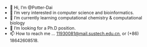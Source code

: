 - 👋 Hi, I’m @Potter-Dai
- 👀 I’m very interested in computer science and bioinformatics.
- 🌱 I’m currently learning computational chemistry & computational biology
- 💞️ I’m looking for a Ph.D position.
- 📫 How to reach me ...  11930081@mail.sustech.edu.cn, or (+86) 18642608518.

<!---
Potter-Dai/Potter-Dai is a ✨ special ✨ repository because its `README.md` (this file) appears on your GitHub profile.
You can click the Preview link to take a look at your changes.
--->
